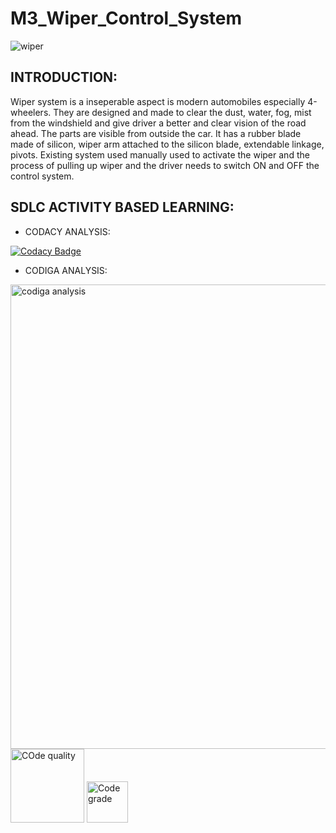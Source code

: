 # M3_Wiper_Control_System

![wiper](https://user-images.githubusercontent.com/101571637/168277342-1c88334f-2e36-494f-b66f-4cad0d07270f.gif)

<h2>INTRODUCTION:</h2>

Wiper system is a inseperable aspect is modern automobiles especially 4-wheelers. They are designed and made to clear the dust, water, fog, mist from the windshield and give driver a better and clear vision of the road ahead. The parts are visible from outside the car. It has a rubber blade made of silicon, wiper arm attached to the silicon blade, extendable linkage, pivots. Existing system used manually used to activate the wiper and the process of pulling up wiper and the driver needs to switch ON and OFF the control system.


<h2>SDLC ACTIVITY BASED LEARNING:</h2>

* CODACY ANALYSIS:

[![Codacy Badge](https://app.codacy.com/project/badge/Grade/48223813cffc4134bb419a9ab9b32096)](https://www.codacy.com/gh/Balajiramesh09/M3_Wiper_Control_System/dashboard?utm_source=github.com&amp;utm_medium=referral&amp;utm_content=Balajiramesh09/M3_Wiper_Control_System&amp;utm_campaign=Badge_Grade)

* CODIGA ANALYSIS:

<img width="743" alt="codiga analysis" src="https://user-images.githubusercontent.com/101571637/168279171-27c77368-f914-4802-a30b-58e7e73c8999.PNG">


<img width="118" alt="COde quality" src="https://user-images.githubusercontent.com/101571637/168279433-c7239046-eb17-4c4b-abb7-566ef83284b7.PNG">

<img width="66" alt="Code grade" src="https://user-images.githubusercontent.com/101571637/168279524-e8ccfad5-c310-42eb-a244-820a257e7d6d.PNG">


